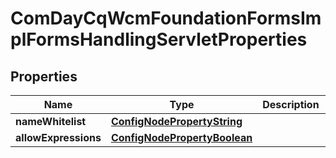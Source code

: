 

# ComDayCqWcmFoundationFormsImplFormsHandlingServletProperties

## Properties

Name | Type | Description | Notes
------------ | ------------- | ------------- | -------------
**nameWhitelist** | [**ConfigNodePropertyString**](ConfigNodePropertyString.md) |  |  [optional]
**allowExpressions** | [**ConfigNodePropertyBoolean**](ConfigNodePropertyBoolean.md) |  |  [optional]



